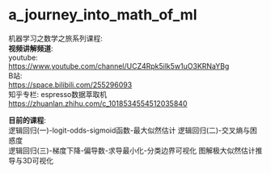 # a_journey_into_math_of_ml
机器学习之数学之旅系列课程:   
__视频讲解频道__:   
youtube:   
https://www.youtube.com/channel/UCZ4Rpk5ilk5w1uO3KRNaYBg   
B站:   
https://space.bilibili.com/255296093   
知乎专栏:
espresso数据萃取机
https://zhuanlan.zhihu.com/c_1018534554512035840
   
   
__目前的课程__:   
逻辑回归(一)-logit-odds-sigmoid函数-最大似然估计
逻辑回归(二)-交叉熵与困惑度  
逻辑回归(三)-梯度下降-偏导数-求导最小化-分类边界可视化
图解极大似然估计推导与3D可视化
